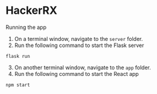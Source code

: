 # HackerRX

Running the app

1. On a terminal window, navigate to the `server` folder.
2. Run the following command to start the Flask server

```
flask run
```

3. On another terminal window, navigate to the `app` folder.
4. Run the following command to start the React app

```
npm start
```
